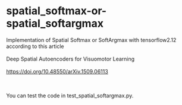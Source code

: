 # spatial_softmax-or-spatial_softargmax
Implementation of Spatial Softmax or SoftArgmax with tensorflow2.12 according to this article<br><br>
Deep Spatial Autoencoders for Visuomotor Learning<br><br>
https://doi.org/10.48550/arXiv.1509.06113<br><br><br>

You can test the code in test_spatial_softargmax.py.
